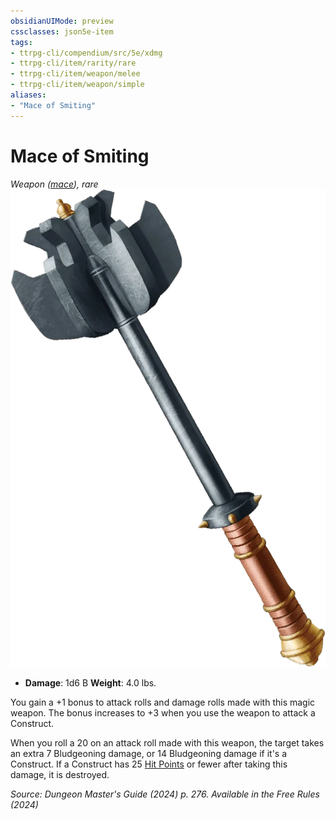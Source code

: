 ```yaml
---
obsidianUIMode: preview
cssclasses: json5e-item
tags:
- ttrpg-cli/compendium/src/5e/xdmg
- ttrpg-cli/item/rarity/rare
- ttrpg-cli/item/weapon/melee
- ttrpg-cli/item/weapon/simple
aliases: 
- "Mace of Smiting"
---
```

# Mace of Smiting
*Weapon ([mace](3-Compendium/items/mace-xphb.md)), rare*  
![](3-Compendium/items/img/mace-of-smiting.webp#right)

- **Damage**: 1d6 B
**Weight**: 4.0 lbs.

You gain a +1 bonus to attack rolls and damage rolls made with this magic weapon. The bonus increases to +3 when you use the weapon to attack a Construct.

When you roll a 20 on an attack roll made with this weapon, the target takes an extra 7 Bludgeoning damage, or 14 Bludgeoning damage if it's a Construct. If a Construct has 25 [Hit Points](3-Compendium/rules/variant-rules/hit-points-xphb.md) or fewer after taking this damage, it is destroyed.

*Source: Dungeon Master's Guide (2024) p. 276. Available in the Free Rules (2024)*